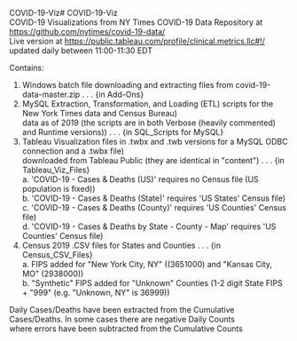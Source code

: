 COVID-19-Viz# COVID-19-Viz</br>
COVID-19 Visualizations from NY Times COVID-19 Data Repository at https://github.com/nytimes/covid-19-data/</br>
Live version at https://public.tableau.com/profile/clinical.metrics.llc#!/ updated daily between 11:00-11:30 EDT</br>


Contains:

1. Windows batch file downloading and extracting files from covid-19-data-master.zip . . . {in Add-Ons}</br>
2. MySQL Extraction, Transformation, and Loading (ETL) scripts for the New York Times data and Census Bureau)</br>
       data as of 2019 (the scripts are in both Verbose (heavily commented) and Runtime versions)) . . . {in SQL_Scripts for MySQL}</br>
3. Tableau Visualization files in .twbx and .twb versions for a MySQL ODBC connection and a .twbx file)</br>
       downloaded from Tableau Public (they are identical in "content") . . . {in Tableau_Viz_Files}</br>
   a. 'COVID-19 - Cases & Deaths (US)' requires no Census file (US population is fixed))</br>
   b. 'COVID-19 - Cases & Deaths (State)' requires 'US States' Census file)</br>
   c. 'COVID-19 - Cases & Deaths (County)' requires 'US Counties' Census file)</br>
   d. 'COVID-19 - Cases & Deaths by State - County - Map' requires 'US Counties' Census file)</br>
4. Census 2019 .CSV files for States and Counties . . . {in Census_CSV_Files}</br>
   a. FIPS added for "New York City, NY" ((3651000) and "Kansas City, MO" (2938000))</br>
   b. "Synthetic" FIPS added for "Unknown" Counties (1-2 digit State FIPS + "999" (e.g. "Unknown, NY" is 36999))</br>

Daily Cases/Deaths have been extracted from the Cumulative Cases/Deaths. In some cases there are negative Daily Counts</br>
    where errors have been subtracted from the Cumulative Counts
